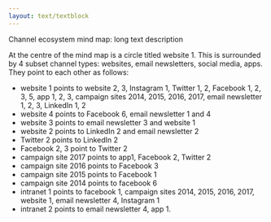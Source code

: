 ```yaml
---
layout: text/textblock
---
```


Channel ecosystem mind map: long text description

At the centre of the mind map is a circle titled website 1. This is surrounded by 4 subset channel types: websites, email newsletters, social media, apps. They point to each other as follows:

- website 1 points to website 2, 3, Instagram 1, Twitter 1, 2, Facebook 1, 2, 3, 5, app 1, 2, 3, campaign sites 2014, 2015, 2016, 2017, email newsletter 1, 2, 3, LinkedIn 1, 2
- website 4 points to Facebook 6, email newsletter 1 and 4
- website 3 points to email newsletter 3 and website 1
- website 2 points to LinkedIn 2 and email newsletter 2
- Twitter 2 points to LinkedIn 2
- Facebook 2, 3 point to Twitter 2
- campaign site 2017 points to app1, Facebook 2, Twitter 2
- campaign site 2016 points to Facebook 3
- campaign site 2015 points to Facebook 1
- campaign site 2014 points to facebook 6
- intranet 1 points to facebook 1, campaign sites 2014, 2015, 2016, 2017, website 1, email newsletter 4, Instagram 1
- intranet 2 points to email newsletter 4, app 1.

